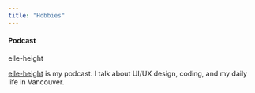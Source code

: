 ```yaml
---
title: "Hobbies"
---
```


#### Podcast

<p class="resume-subtitle">elle-height</p>

<a href="http://elle-height.ellekasai.com/" target="_blank">elle-height</a> is my podcast. I talk about UI/UX design, coding, and my daily life in Vancouver.
